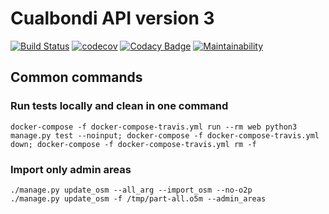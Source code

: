 # Cualbondi API version 3

[![Build Status](https://travis-ci.org/cualbondi/web.svg?branch=master)](https://travis-ci.org/cualbondi/web)
[![codecov](https://codecov.io/gh/cualbondi/web/branch/master/graph/badge.svg)](https://codecov.io/gh/cualbondi/web)
[![Codacy Badge](https://api.codacy.com/project/badge/Grade/130a1b9f44214a90b4781c9b0b11ba57)](https://www.codacy.com/app/jperelli/web?utm_source=github.com&amp;utm_medium=referral&amp;utm_content=cualbondi/web&amp;utm_campaign=Badge_Grade)
[![Maintainability](https://api.codeclimate.com/v1/badges/b31b447ad26392a9ce15/maintainability)](https://codeclimate.com/github/cualbondi/web/maintainability)

## Common commands

### Run tests locally and clean in one command

    docker-compose -f docker-compose-travis.yml run --rm web python3 manage.py test --noinput; docker-compose -f docker-compose-travis.yml down; docker-compose -f docker-compose-travis.yml rm -f

### Import only admin areas

```
./manage.py update_osm --all_arg --import_osm --no-o2p
./manage.py update_osm -f /tmp/part-all.o5m --admin_areas
```
